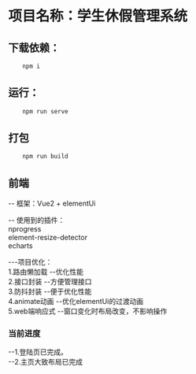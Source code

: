# 项目名称：学生休假管理系统

## 下载依赖：

```bash
    npm i
```

## 运行：

```bash
    npm run serve
```
## 打包
```bash
    npm run build
```

## 前端

-- 框架：Vue2 + elementUi <br>

-- 使用到的插件：<br>
nprogress<br>
element-resize-detector<br>
echarts<br>

---项目优化：<br>
1.路由懒加载        --优化性能<br>
2.接口封装          --方便管理接口<br>
3.防抖封装          --便于优化性能<br>
4.animate动画       --优化elementUi的过渡动画<br>
5.web端响应式       --窗口变化时布局改变，不影响操作<br>


### 当前进度

--1.登陆页已完成。<br>
--2.主页大致布局已完成<br>